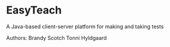 EasyTeach
=========

A Java-based client-server platform for making and taking tests

Authors:
Brandy Scotch
Tonni Hyldgaard